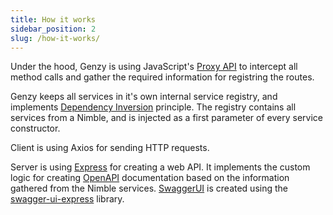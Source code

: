 ```yaml
---
title: How it works
sidebar_position: 2
slug: /how-it-works/
---
```


Under the hood, Genzy is using JavaScript's [Proxy API](https://developer.mozilla.org/en-US/docs/Web/JavaScript/Reference/Global_Objects/Proxy) to intercept all method calls and gather the required information for registring the routes.

Genzy keeps all services in it's own internal service registry, and implements [Dependency Inversion](https://en.wikipedia.org/wiki/Dependency_inversion_principle) principle. The registry contains all services from a Nimble, and is injected as a first parameter of every service constructor.

Client is using Axios for sending HTTP requests.

Server is using [Express](https://expressjs.com/) for creating a web API. It implements the custom logic for creating [OpenAPI](https://www.openapis.org/) documentation based on the information gathered from the Nimble services. [SwaggerUI](https://swagger.io/) is created using the [swagger-ui-express](https://www.npmjs.com/package/swagger-ui-express) library.